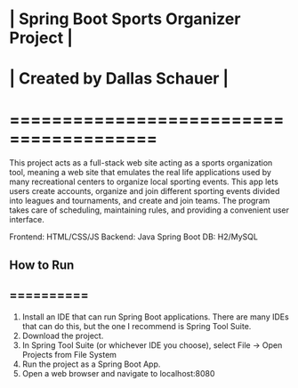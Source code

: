 # | Spring Boot Sports Organizer Project |
# |      Created by Dallas Schauer       |
# ========================================

This project acts as a full-stack web site acting as a sports organization tool, meaning
a web site that emulates the real life applications used by many recreational centers to
organize local sporting events. This app lets users create accounts, organize and join 
different sporting events divided into leagues and tournaments, and create and join teams.
The program takes care of scheduling, maintaining rules, and providing a convenient
user interface.

Frontend: HTML/CSS/JS
Backend: Java Spring Boot
DB: H2/MySQL

## How to Run
## ==========

1. Install an IDE that can run Spring Boot applications. There are many IDEs that can do this,
but the one I recommend is Spring Tool Suite.
2. Download the project.
3. In Spring Tool Suite (or whichever IDE you choose), select File -> Open Projects from File System
4. Run the project as a Spring Boot App.
5. Open a web browser and navigate to localhost:8080